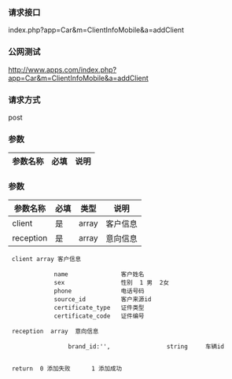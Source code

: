 ### **请求接口**
index.php?app=Car&m=ClientInfoMobile&a=addClient



### **公网测试**
http://www.apps.com/index.php?app=Car&m=ClientInfoMobile&a=addClient

### **请求方式**
post


### **参数**
| 参数名称  |必填|     说明      |
|------|-----|------|
### **参数**
| 参数名称  |必填|   类型  |说明      |
|------|-----|------|------|
| client| 是 | array|客户信息|
| reception| 是 | array|意向信息|

     client array 客户信息
                  
                 name               客户姓名
                 sex                性别  1 男  2女
                 phone              电话号码
                 source_id          客户来源id
                 certificate_type   证件类型
                 certificate_code   证件编号

     reception  array  意向信息

                     brand_id:'',                string     车辆id


     return  0 添加失败      1 添加成功 